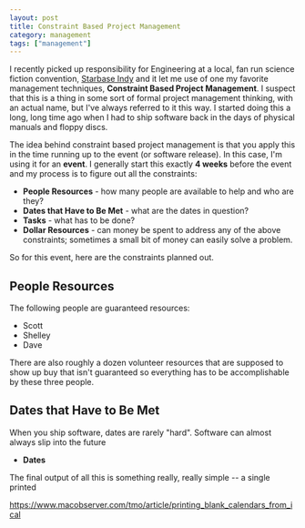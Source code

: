 ```yaml
---
layout: post
title: Constraint Based Project Management
category: management
tags: ["management"]
---
```

I recently picked up responsibility for Engineering at a local, fan run science fiction convention, [Starbase Indy](https://www.starbaseindy.org) and it let me use of one my favorite management techniques, **Constraint Based Project Management**.  I suspect that this is a thing in some sort of formal project management thinking, with an actual name, but I've always referred to it this way.  I started doing this a long, long time ago when I had to ship software back in the days of physical manuals and floppy discs.

The idea behind constraint based project management is that you apply this in the time running up to the event (or software release).  In this case, I'm using it for an **event**.  I generally start this exactly **4 weeks** before the event and my process is to figure out all the constraints:

* **People Resources** - how many people are available to help and who are they?
* **Dates that Have to Be Met** - what are the dates in question?
* **Tasks** - what has to be done?
* **Dollar Resources** - can money be spent to address any of the above constraints; sometimes a small bit of money can easily solve a problem.

So for this event, here are the constraints planned out.

## People Resources

The following people are guaranteed resources:

* Scott
* Shelley
* Dave

There are also roughly a dozen volunteer resources that are supposed to show up buy that isn't guaranteed so everything has to be accomplishable by these three people.

## Dates that Have to Be Met

When you ship software, dates are rarely "hard".  Software can almost always slip into the future 
* **Dates**

The final output of all this is something really, really simple -- a single printed 


https://www.macobserver.com/tmo/article/printing_blank_calendars_from_ical


